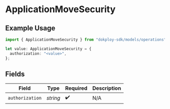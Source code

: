 # ApplicationMoveSecurity

## Example Usage

```typescript
import { ApplicationMoveSecurity } from "dokploy-sdk/models/operations";

let value: ApplicationMoveSecurity = {
  authorization: "<value>",
};
```

## Fields

| Field              | Type               | Required           | Description        |
| ------------------ | ------------------ | ------------------ | ------------------ |
| `authorization`    | *string*           | :heavy_check_mark: | N/A                |